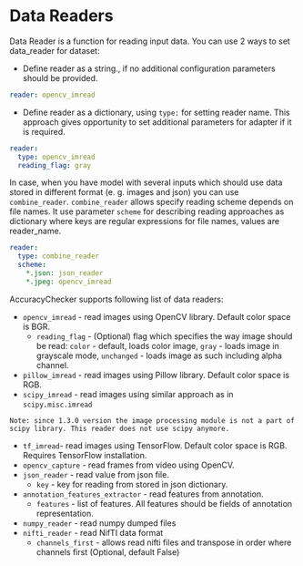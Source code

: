 # Data Readers

Data Reader is a function for reading input data.
You can use 2 ways to set data_reader for dataset:
* Define reader as a string., if no additional configuration parameters should be provided.

```yml
reader: opencv_imread
```

* Define reader as a dictionary, using `type:` for setting reader name. This approach gives opportunity to set additional parameters for adapter if it is required.

```yml
reader:
  type: opencv_imread
  reading_flag: gray
```

In case, when you have model with several inputs which should use data stored in different format (e. g. images and json) you can use `combine_reader`.
`combine_reader` allows specify reading scheme depends on file names. It use parameter `scheme` for describing reading approaches as dictionary where keys are regular expressions for file names, values are reader_name.

```yml
reader:
  type: combine_reader
  scheme:
    *.json: json_reader
    *.jpeg: opencv_imread
```

AccuracyChecker supports following list of data readers:
* `opencv_imread` - read images using OpenCV library. Default color space is BGR. 
   * `reading_flag` - (Optional) flag which specifies the way image should be read: `color` - default, loads color image, `gray` - loads image in grayscale mode, `unchanged` - loads image as such including alpha channel.
* `pillow_imread` - read images using Pillow library. Default color space is RGB.
* `scipy_imread` - read images using similar approach as in `scipy.misc.imread` 
```
Note: since 1.3.0 version the image processing module is not a part of scipy library. This reader does not use scipy anymore.
```
* `tf_imread`- read images using TensorFlow. Default color space is RGB. Requires TensorFlow installation.
* `opencv_capture` - read frames from video using OpenCV.
* `json_reader` - read value from json file.
  * `key` - key for reading from stored in json dictionary.
* `annotation_features_extractor` - read features from annotation.
  * `features` - list of features. All features should be fields of annotation representation.
* `numpy_reader` - read numpy dumped files
* `nifti_reader` - read NifTI data format
  * `channels_first` - allows read nifti files and transpose in order where channels first (Optional, default False)
